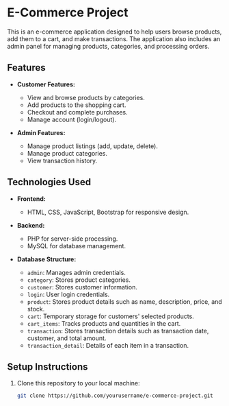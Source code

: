 # E-Commerce Project

This is an e-commerce application designed to help users browse products, add them to a cart, and make transactions. The application also includes an admin panel for managing products, categories, and processing orders.

## Features

- **Customer Features:**
  - View and browse products by categories.
  - Add products to the shopping cart.
  - Checkout and complete purchases.
  - Manage account (login/logout).
  
- **Admin Features:**
  - Manage product listings (add, update, delete).
  - Manage product categories.
  - View transaction history.
  
## Technologies Used

- **Frontend:** 
  - HTML, CSS, JavaScript, Bootstrap for responsive design.
  
- **Backend:**
  - PHP for server-side processing.
  - MySQL for database management.
  
- **Database Structure:**
  - `admin`: Manages admin credentials.
  - `category`: Stores product categories.
  - `customer`: Stores customer information.
  - `login`: User login credentials.
  - `product`: Stores product details such as name, description, price, and stock.
  - `cart`: Temporary storage for customers' selected products.
  - `cart_items`: Tracks products and quantities in the cart.
  - `transaction`: Stores transaction details such as transaction date, customer, and total amount.
  - `transaction_detail`: Details of each item in a transaction.

## Setup Instructions

1. Clone this repository to your local machine:
   ```bash
   git clone https://github.com/yourusername/e-commerce-project.git
